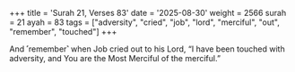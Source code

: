 +++
title = 'Surah 21, Verses 83'
date = '2025-08-30'
weight = 2566
surah = 21
ayah = 83
tags = ["adversity", "cried", "job", "lord", "merciful", "out", "remember", "touched"]
+++

And ˹remember˺ when Job cried out to his Lord, “I have been touched with adversity, and You are the Most Merciful of the merciful.”